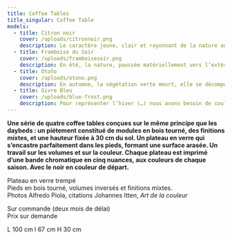 ```yaml
---
title: Coffee Tables
title_singular: Coffee Table
models:
  - title: Citron noir
    cover: /uploads/citronnoir.png
    description: Le caractère jeune, clair et rayonnant de la nature au printemps est exprimé par des couleurs lumineuses. Le jaune est la couleur la plus proche du blanc, et le jaune-vert constitue une gradation par rapport au jaune.
  - title: Framboise du Soir
    cover: /uploads/framboisesoir.png
    description: En été, la nature, poussée matériellement vers l’extérieur et gonflée de formes et de couleurs, atteint une densité et une plénitude maximales. Les couleurs chaudes, denses et vivantes (…) traduisent les impressions colorées de l’été.
  - title: Otoño
    cover: /uploads/otono.png
    description: En automne, la végétation verte meurt, elle se décompose et se pare de couleurs brunes et violettes. Le rouge-orangé est dense et opaque. Il rayonne chaudement rempli de sa propre lumière. Lorsqu’il passe au rouge-orangé, le rouge augmente son caractère chaud et devient feu ardent.
  - title: Givre Bleu
    cover: /uploads/blue-frost.png
    description: Pour représenter l’hiver (…) nous avons besoin de couleurs intériorisantes, froides et rayonnantes vers l’intérieur, transparentes et spiritualisantes.
---
```


**Une série de quatre coffee tables conçues sur le même principe que les daybeds : un piétement constitué de modules en bois tourné, des finitions mixtes, et une hauteur fixée à 30 cm du sol. Un plateau en verre qui s’encastre parfaitement dans les pieds, formant une surface arasée. Un travail sur les volumes et sur la couleur. Chaque plateau est imprimé d’une bande chromatique en cinq nuances, aux couleurs de chaque saison. Avec le noir en couleur de départ.**

Plateau en verre trempé  
Pieds en bois tourné, volumes inversés et finitions mixtes.  
Photos Alfredo Piola, citations Johannes Itten, *Art de la couleur*

Sur commande (deux mois de délai)  
Prix sur demande

L 100 cm l 67 cm H 30 cm